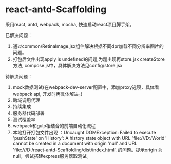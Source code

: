 # react-antd-Scaffolding

采用react, antd, webpack, mocha, 快速启动react项目脚手架。

已解决问题：

1. 通过common/RetinaImage.jsx组件解决根据不同dpr加载不同分辨率图片的问题。
2. 打包后文件出现apply is undefined的问题,为题出现再store.jsx createStore方法, compose.js中，具体解决方法见config/store.jsx

待解决问题：

1. mock数据测试(在webpack-dev-server配置中，添加proxy选项，具体看webpack api, 开发时再具体解决。)
2. 跨域调用代理
3. 持续集成
4. 服务器代码部署
5. 测试覆盖率
6. webpack和gulp相结合的前端自动化流程
7. 本地打开打包文件出现 ：Uncaught DOMException: Failed to execute 'pushState' on 'History': A history state object with URL 'file:///D:/World' cannot be created in a document with origin 'null' and URL 'file:///D:/react-antd-Scaffolding/dist/index.html'. 的问题。提示origin 为null，尝试搭建express服务器取测试。
